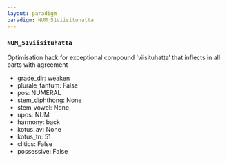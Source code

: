 ```yaml
---
layout: paradigm
paradigm: NUM_51viisituhatta
---
```

### ` NUM_51viisituhatta `

Optimisation hack for exceptional compound ’viisituhatta’ that inflects in all parts with agreement
* grade_dir: weaken
* plurale_tantum: False
* pos: NUMERAL
* stem_diphthong: None
* stem_vowel: None
* upos: NUM
* harmony: back
* kotus_av: None
* kotus_tn: 51
* clitics: False
* possessive: False
